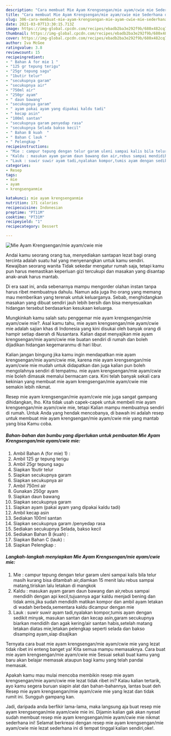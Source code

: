 ```yaml
---
description: "Cara membuat Mie Ayam Krengsengan/mie ayam/cwie mie Sederhana dan Mudah Dibuat"
title: "Cara membuat Mie Ayam Krengsengan/mie ayam/cwie mie Sederhana dan Mudah Dibuat"
slug: 306-cara-membuat-mie-ayam-krengsengan-mie-ayam-cwie-mie-sederhana-dan-mudah-dibuat
date: 2021-03-07T13:30:15.713Z
image: https://img-global.cpcdn.com/recipes/ebadb2ba3e292f9b/680x482cq70/mie-ayam-krengsenganmie-ayamcwie-mie-foto-resep-utama.jpg
thumbnail: https://img-global.cpcdn.com/recipes/ebadb2ba3e292f9b/680x482cq70/mie-ayam-krengsenganmie-ayamcwie-mie-foto-resep-utama.jpg
cover: https://img-global.cpcdn.com/recipes/ebadb2ba3e292f9b/680x482cq70/mie-ayam-krengsenganmie-ayamcwie-mie-foto-resep-utama.jpg
author: Iva McGee
ratingvalue: 3.8
reviewcount: 15
recipeingredient:
- " Bahan A for mie 1 "
- "125 gr tepung terigu"
- "25gr tepung sagu"
- "1butir telur"
- "secukupnya garam"
- "secukupnya air"
- "750ml air"
- "250gr ayam"
- " daun bawang"
- "secukupnya garam"
- " ayam pakai ayam yang dipakai kaldu tadi"
- " kecap asin"
- "100ml santan"
- "secukupnya garam penyedap rasa"
- "secukupnya Selada bakso kecil"
- " Bahan B kuah  "
- " Bahan C lauk "
- " Pelengkap "
recipeinstructions:
- "Mie : campur tepung dengan telur garam uleni sampai kalis bila telur masih kurang bisa ditambah air,diamkan 15 menit lalu rebus sampai matang,tiriskan lalu letakan di mangkok"
- "Kaldu : masukan ayam garam daun bawang dan air,rebus sampai mendidih dengan api kecil,tujuannya agar kaldu menjadi bening dan tidak amis,jika sudah mendidih matikan kompor dan ambil ayam letakan di wadah berbeda,sementara kaldu dicampur dengan mie"
- "Lauk : suwir suwir ayam tadi,nyalakan kompor,tumis ayam dengan sedikit minyak, masukan santan dan kecap asin,garam secukupnya biarkan mendidih dan agak kering/air santan habis,setelah matang letakan diatas mie,letakan pelengkap seperti selada dan bakso disamping ayam,siap disajikan"
categories:
- Resep
tags:
- mie
- ayam
- krengsenganmie

katakunci: mie ayam krengsenganmie 
nutrition: 171 calories
recipecuisine: Indonesian
preptime: "PT11M"
cooktime: "PT31M"
recipeyield: "1"
recipecategory: Dessert

---
```



![Mie Ayam Krengsengan/mie ayam/cwie mie](https://img-global.cpcdn.com/recipes/ebadb2ba3e292f9b/680x482cq70/mie-ayam-krengsenganmie-ayamcwie-mie-foto-resep-utama.jpg)

Andai kamu seorang orang tua, menyediakan santapan lezat bagi orang tercinta adalah suatu hal yang menyenangkan untuk kamu sendiri. Kewajiban seorang  wanita Tidak sekedar mengatur rumah saja, tetapi kamu pun harus memastikan keperluan gizi tercukupi dan masakan yang disantap anak-anak harus mantab.

Di era  saat ini, anda sebenarnya mampu mengorder olahan instan tanpa harus ribet membuatnya dahulu. Namun ada juga lho orang yang memang mau memberikan yang terenak untuk keluarganya. Sebab, menghidangkan masakan yang dibuat sendiri jauh lebih bersih dan bisa menyesuaikan hidangan tersebut berdasarkan kesukaan keluarga. 



Mungkinkah kamu salah satu penggemar mie ayam krengsengan/mie ayam/cwie mie?. Asal kamu tahu, mie ayam krengsengan/mie ayam/cwie mie adalah sajian khas di Indonesia yang kini disukai oleh banyak orang di hampir setiap daerah di Nusantara. Kalian dapat menyajikan mie ayam krengsengan/mie ayam/cwie mie buatan sendiri di rumah dan boleh dijadikan hidangan kegemaranmu di hari libur.

Kalian jangan bingung jika kamu ingin mendapatkan mie ayam krengsengan/mie ayam/cwie mie, karena mie ayam krengsengan/mie ayam/cwie mie mudah untuk didapatkan dan juga kalian pun boleh mengolahnya sendiri di tempatmu. mie ayam krengsengan/mie ayam/cwie mie boleh dimasak memalui bermacam cara. Kini telah banyak sekali cara kekinian yang membuat mie ayam krengsengan/mie ayam/cwie mie semakin lebih nikmat.

Resep mie ayam krengsengan/mie ayam/cwie mie juga sangat gampang dihidangkan, lho. Kita tidak usah capek-capek untuk membeli mie ayam krengsengan/mie ayam/cwie mie, tetapi Kalian mampu membuatnya sendiri di rumah. Untuk Anda yang hendak mencobanya, di bawah ini adalah resep untuk membuat mie ayam krengsengan/mie ayam/cwie mie yang mantab yang bisa Kamu coba.

<!--inarticleads1-->

##### Bahan-bahan dan bumbu yang diperlukan untuk pembuatan Mie Ayam Krengsengan/mie ayam/cwie mie:

1. Ambil  Bahan A (for mie) 1) :
1. Ambil 125 gr tepung terigu
1. Ambil 25gr tepung sagu
1. Siapkan 1butir telur
1. Siapkan secukupnya garam
1. Siapkan secukupnya air
1. Ambil 750ml air
1. Gunakan 250gr ayam
1. Siapkan  daun bawang
1. Siapkan secukupnya garam
1. Siapkan  ayam (pakai ayam yang dipakai kaldu tadi)
1. Ambil  kecap asin
1. Sediakan 100ml santan
1. Siapkan secukupnya garam /penyedap rasa
1. Sediakan secukupnya Selada, bakso kecil
1. Sediakan  Bahan B (kuah)  :
1. Siapkan  Bahan C (lauk) :
1. Siapkan  Pelengkap :




<!--inarticleads2-->

##### Langkah-langkah menyiapkan Mie Ayam Krengsengan/mie ayam/cwie mie:

1. Mie : campur tepung dengan telur garam uleni sampai kalis bila telur masih kurang bisa ditambah air,diamkan 15 menit lalu rebus sampai matang,tiriskan lalu letakan di mangkok
1. Kaldu : masukan ayam garam daun bawang dan air,rebus sampai mendidih dengan api kecil,tujuannya agar kaldu menjadi bening dan tidak amis,jika sudah mendidih matikan kompor dan ambil ayam letakan di wadah berbeda,sementara kaldu dicampur dengan mie
1. Lauk : suwir suwir ayam tadi,nyalakan kompor,tumis ayam dengan sedikit minyak, masukan santan dan kecap asin,garam secukupnya biarkan mendidih dan agak kering/air santan habis,setelah matang letakan diatas mie,letakan pelengkap seperti selada dan bakso disamping ayam,siap disajikan




Ternyata cara buat mie ayam krengsengan/mie ayam/cwie mie yang lezat tidak ribet ini enteng banget ya! Kita semua mampu memasaknya. Cara buat mie ayam krengsengan/mie ayam/cwie mie Sesuai sekali buat kamu yang baru akan belajar memasak ataupun bagi kamu yang telah pandai memasak.

Apakah kamu mau mulai mencoba membikin resep mie ayam krengsengan/mie ayam/cwie mie lezat tidak ribet ini? Kalau kalian tertarik, ayo kamu segera buruan siapin alat dan bahan-bahannya, lantas buat deh Resep mie ayam krengsengan/mie ayam/cwie mie yang lezat dan tidak rumit ini. Sungguh gampang kan. 

Jadi, daripada anda berfikir lama-lama, maka langsung aja buat resep mie ayam krengsengan/mie ayam/cwie mie ini. Dijamin kalian gak akan nyesel sudah membuat resep mie ayam krengsengan/mie ayam/cwie mie nikmat sederhana ini! Selamat berkreasi dengan resep mie ayam krengsengan/mie ayam/cwie mie lezat sederhana ini di tempat tinggal kalian sendiri,oke!.

